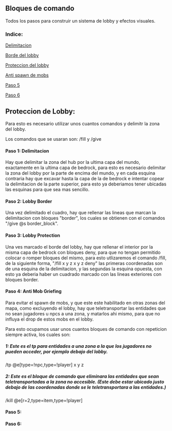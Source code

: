 ## Bloques de comando

Todos los pasos para construir un sistema de lobby y efectos visuales.

### Indice:

[Delimitacion](https://github.com/JustTinajero/PokeMapSteps/blob/main/commandblocks.md#paso-1-delimitacion "Atajo al paso 1")

[Borde del lobby](https://github.com/JustTinajero/PokeMapSteps/blob/main/commandblocks.md#paso-2-lobby-border "Atajo al paso 2")

[Proteccion del lobby](https://github.com/JustTinajero/PokeMapSteps/blob/main/commandblocks.md#paso-3-lobby-protection "Atajo al paso 3")

[Anti spawn de mobs](https://github.com/JustTinajero/PokeMapSteps/blob/main/commandblocks.md#paso-4-anti-mob-griefing "Atajo al paso 4")

[Paso 5](https://github.com/JustTinajero/PokeMapSteps/blob/main/commandblocks.md#paso-5 "Atajo al paso 5")

[Paso 6](https://github.com/JustTinajero/PokeMapSteps/blob/main/commandblocks.md#paso-6 "Atajo al paso 6")

## Proteccion de Lobby:
Para esto es necesario utilizar unos cuantos comandos y delimitr la zona del lobby.

Los comandos que se usaran son: /fill y /give

#### Paso 1: Delimitacion

Hay que delimitar la zona del hub por la ultima capa del mundo, exactamente en la ultima capa de bedrock, para esto es necesario delimitar la zona del lobby por la parte de encima del mundo, y en cada esquina contraria hay que excavar hasta la capa de la de bedrock e intentar copear la delimitacion de la parte superior, para esto ya deberiamos tener ubicadas las esquinas para que sea mas sencillo.

#### Paso 2: Lobby Border

Una vez delimitado el cuadro, hay que rellenar las lineas que marcan la delimitacion con bloques "border", los cuales se obtienen con el comandos "/give @s border_block".

#### Paso 3: Lobby Protection

Una ves marcado el borde del lobby, hay que rellenar el interior por la misma capa de bedrock con bloques deny, para que no tengan permitido colocar o romper bloques del mismo, para esto utlizaremos el comando /fill, de la siguiente forma, "/fill x y z x y z deny" las primeras coordenadas son de una esquina de la delimitacion, y las segundas la esquina opuesta, con esto ya deberia haber un cuadrado marcado con las lineas exteriores con bloques border.

#### Paso 4: Anti Mob Griefing

Para evitar el spawn de mobs, y que este este habilitado en otras zonas del mapa, como excluyendo el lobby, hay que teletransportar las entidades que no sean jugadores u npcs a una zona, y matarlos ahi mismo, para que no influya el drop de estos mobs en el lobby.

Para esto ocupamos usar unos cuantos bloques de comando con repeticion siempre activa, los cuales son:

##### 1: Este es el tp para entidades a una zona a la que los jugadores no pueden acceder, por ejemplo debajo del lobby.

/tp @e[type=!npc,type=!player] x y z

##### 2: Este es el bloque de comando que eliminara las entidades que sean teletransportadas a la zona no accesible. (Este debe estar ubicado justo debajo de las coordenadas donde se le teletransportara a las entidades.)

/kill @e[r=2,type=item,type=!player]

#### Paso 5:

#### Paso 6:
